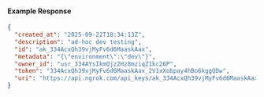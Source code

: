 <!-- Code generated for API Clients. DO NOT EDIT. -->

#### Example Response

```json
{
  "created_at": "2025-09-22T18:34:13Z",
  "description": "ad-hoc dev testing",
  "id": "ak_334AcxQh39vjMyFv6d6MaaskAax",
  "metadata": "{\"environment\":\"dev\"}",
  "owner_id": "usr_334AYsIkmQjz2Hz8mziqZ1kc26P",
  "token": "334AcxQh39vjMyFv6d6MaaskAax_2V1xXobpay4hBo6kggQDw",
  "uri": "https://api.ngrok.com/api_keys/ak_334AcxQh39vjMyFv6d6MaaskAax"
}
```
